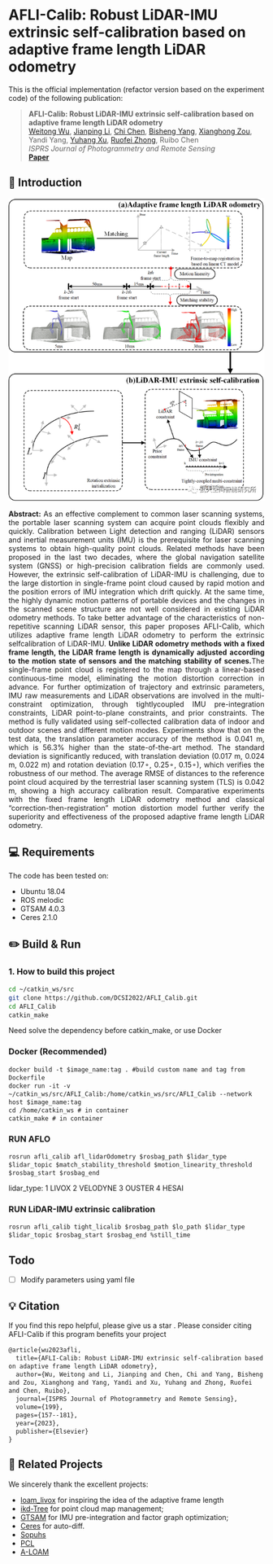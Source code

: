 # AFLI-Calib: Robust LiDAR-IMU extrinsic self-calibration based on adaptive frame length LiDAR odometry
This is the official implementation (refactor version based on the experiment code) of the following publication:

> **AFLI-Calib: Robust LiDAR-IMU extrinsic self-calibration based on adaptive frame length LiDAR odometry**<br/>
> [Weitong Wu](https://3s.whu.edu.cn/info/1027/1861.htm), [Jianping Li](https://3s.whu.edu.cn/info/1026/1959.htm), [Chi Chen](https://3s.whu.edu.cn/info/1025/1364.htm), [Bisheng Yang](https://3s.whu.edu.cn/info/1025/1415.htm), [Xianghong Zou](https://3s.whu.edu.cn/info/1027/1955.htm), Yandi Yang, [Yuhang Xu](https://3s.whu.edu.cn/info/1028/1964.htm), [Ruofei Zhong](https://iec.cnu.edu.cn/szdw/sssds/js2/aeeb2b52ad1e489fbb0da68b28822f2a.htm), Ruibo Chen<br/>
> *ISPRS Journal of Photogrammetry and Remote Sensing*<br/>
> [**Paper**](https://doi.org/10.1016/j.isprsjprs.2023.04.004)

## 🔭 Introduction

<p align="center">
<img src="pic/overview.png" alt="Network" style="zoom:100%;">
</p>
<p align="justify">
<strong>Abstract:</strong> As an effective complement to common laser scanning systems, the portable laser scanning system can acquire
point clouds flexibly and quickly. Calibration between Light detection and ranging (LiDAR) sensors and inertial
measurement units (IMU) is the prerequisite for laser scanning systems to obtain high-quality point clouds.
Related methods have been proposed in the last two decades, where the global navigation satellite system (GNSS)
or high-precision calibration fields are commonly used. However, the extrinsic self-calibration of LiDAR-IMU is
challenging, due to the large distortion in single-frame point cloud caused by rapid motion and the position
errors of IMU integration which drift quickly. At the same time, the highly dynamic motion patterns of portable
devices and the changes in the scanned scene structure are not well considered in existing LiDAR odometry
methods. To take better advantage of the characteristics of non-repetitive scanning LiDAR sensor, this paper
proposes AFLI-Calib, which utilizes adaptive frame length LiDAR odometry to perform the extrinsic selfcalibration
of LiDAR-IMU. <strong>Unlike LiDAR odometry methods with a fixed frame length, the LiDAR frame
length is dynamically adjusted according to the motion state of sensors and the matching stability of scenes.</strong>The
single-frame point cloud is registered to the map through a linear-based continuous-time model, eliminating the
motion distortion correction in advance. For further optimization of trajectory and extrinsic parameters, IMU raw
measurements and LiDAR observations are involved in the multi-constraint optimization, through tightlycoupled
IMU pre-integration constraints, LiDAR point-to-plane constraints, and prior constraints. The method
is fully validated using self-collected calibration data of indoor and outdoor scenes and different motion modes.
Experiments show that on the test data, the translation parameter accuracy of the method is 0.041 m, which is
56.3% higher than the state-of-the-art method. The standard deviation is significantly reduced, with translation
deviation (0.017 m, 0.024 m, 0.022 m) and rotation deviation (0.17◦, 0.25◦, 0.15◦), which verifies the robustness
of our method. The average RMSE of distances to the reference point cloud acquired by the terrestrial laser
scanning system (TLS) is 0.042 m, showing a high accuracy calibration result. Comparative experiments with the
fixed frame length LiDAR odometry method and classical “correction-then-registration” motion distortion model
further verify the superiority and effectiveness of the proposed adaptive frame length LiDAR odometry.
</p>

## 💻 Requirements
The code has been tested on:
- Ubuntu 18.04
- ROS melodic
- GTSAM 4.0.3
- Ceres 2.1.0

## ✏️ Build & Run
### 1. How to build this project

```bash
cd ~/catkin_ws/src
git clone https://github.com/DCSI2022/AFLI_Calib.git
cd AFLI_Calib
catkin_make
```
Need solve the dependency before catkin_make, or use Docker

### Docker (Recommended)

```
docker build -t $image_name:tag . #build custom name and tag from Dockerfile
docker run -it -v ~/catkin_ws/src/AFLI_Calib:/home/catkin_ws/src/AFLI_Calib --network host $image_name:tag
cd /home/catkin_ws # in container
catkin_make # in container 
```

### RUN AFLO
  ```
  rosrun afli_calib afl_lidarOdometry $rosbag_path $lidar_type $lidar_topic $match_stability_threshold $motion_linearity_threshold $rosbag_start $rosbag_end
  ```
  
lidar_type: 1 LIVOX 2 VELODYNE 3 OUSTER 4 HESAI

### RUN LiDAR-IMU extrinsic calibration
  ```
  rosrun afli_calib tight_licalib $rosbag_path $lo_path $lidar_type $lidar_topic $rosbag_start $rosbag_end %still_time
  ```
## Todo
- [ ] Modify parameters using yaml file

## 💡 Citation
If you find this repo helpful, please give us a star .
Please consider citing AFLI-Calib if this program benefits your project
```
@article{wu2023afli,
  title={AFLI-Calib: Robust LiDAR-IMU extrinsic self-calibration based on adaptive frame length LiDAR odometry},
  author={Wu, Weitong and Li, Jianping and Chen, Chi and Yang, Bisheng and Zou, Xianghong and Yang, Yandi and Xu, Yuhang and Zhong, Ruofei and Chen, Ruibo},
  journal={ISPRS Journal of Photogrammetry and Remote Sensing},
  volume={199},
  pages={157--181},
  year={2023},
  publisher={Elsevier}
}
```

## 🔗 Related Projects
We sincerely thank the excellent projects:
- [loam_livox](https://github.com/hku-mars/loam_livox) for inspiring the idea of the adaptive frame length
- [ikd-Tree](https://github.com/hku-mars/ikd-Tree) for point cloud map management;
- [GTSAM](https://github.com/borglab/gtsam) for IMU pre-integration and factor graph optimization;
- [Ceres](https://github.com/ceres-solver/ceres-solver) for auto-diff.
- [Sopuhs](https://github.com/strasdat/Sophus)
- [PCL](https://github.com/PointCloudLibrary/pcl)
- [A-LOAM](https://github.com/HKUST-Aerial-Robotics/A-LOAM)

